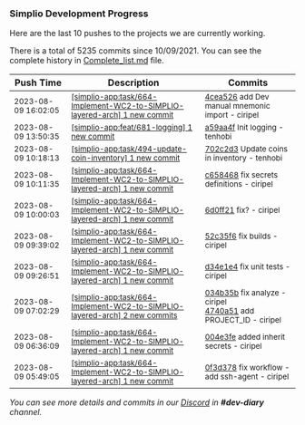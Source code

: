 
### Simplio Development Progress

Here are the last 10 pushes to the projects we are currently working.

There is a total of 5235 commits since 10/09/2021. You can see the complete history in
 [Complete_list.md](Complete_list.md) file.

| Push Time | Description | Commits |
| --- | --- | --- |
| <sub>2023-08-09 16:02:05</sub> | <sub>[[simplio-app:task/664-Implement-WC2-to-SIMPLIO-layered-arch] 1 new commit](https://github.com/SimplioOfficial/simplio-app/commit/4cea5268976b3b79b09c3e7ae69f3fc6ea0849f7)</sub> | <sub>[4cea526](https://github.com/SimplioOfficial/simplio-app/commit/4cea5268976b3b79b09c3e7ae69f3fc6ea0849f7) add Dev manual mnemonic import - ciripel</sub> |
| <sub>2023-08-09 13:50:35</sub> | <sub>[[simplio-app:feat/681-logging] 1 new commit](https://github.com/SimplioOfficial/simplio-app/commit/a59aa4f30789f0c1b40eb7f643eea10677e61efb)</sub> | <sub>[a59aa4f](https://github.com/SimplioOfficial/simplio-app/commit/a59aa4f30789f0c1b40eb7f643eea10677e61efb) Init logging - tenhobi</sub> |
| <sub>2023-08-09 10:18:13</sub> | <sub>[[simplio-app:task/494-update-coin-inventory] 1 new commit](https://github.com/SimplioOfficial/simplio-app/commit/702c2d3fb7f671061008fd84619379b0aaa202e3)</sub> | <sub>[702c2d3](https://github.com/SimplioOfficial/simplio-app/commit/702c2d3fb7f671061008fd84619379b0aaa202e3) Update coins in inventory - tenhobi</sub> |
| <sub>2023-08-09 10:11:35</sub> | <sub>[[simplio-app:task/664-Implement-WC2-to-SIMPLIO-layered-arch] 1 new commit](https://github.com/SimplioOfficial/simplio-app/commit/c658468fefec9b6d8a79343af27de8f9d6d7312c)</sub> | <sub>[c658468](https://github.com/SimplioOfficial/simplio-app/commit/c658468fefec9b6d8a79343af27de8f9d6d7312c) fix secrets definitions - ciripel</sub> |
| <sub>2023-08-09 10:00:03</sub> | <sub>[[simplio-app:task/664-Implement-WC2-to-SIMPLIO-layered-arch] 1 new commit](https://github.com/SimplioOfficial/simplio-app/commit/6d0ff215d040289641171a6c0b712558b37f1a82)</sub> | <sub>[6d0ff21](https://github.com/SimplioOfficial/simplio-app/commit/6d0ff215d040289641171a6c0b712558b37f1a82) fix? - ciripel</sub> |
| <sub>2023-08-09 09:39:02</sub> | <sub>[[simplio-app:task/664-Implement-WC2-to-SIMPLIO-layered-arch] 1 new commit](https://github.com/SimplioOfficial/simplio-app/commit/52c35f63a4b730a64b163f80f4e52fbab3d55a90)</sub> | <sub>[52c35f6](https://github.com/SimplioOfficial/simplio-app/commit/52c35f63a4b730a64b163f80f4e52fbab3d55a90) fix builds - ciripel</sub> |
| <sub>2023-08-09 09:26:51</sub> | <sub>[[simplio-app:task/664-Implement-WC2-to-SIMPLIO-layered-arch] 1 new commit](https://github.com/SimplioOfficial/simplio-app/commit/d34e1e4ee27c4b0ed2982c25a9e74c52a4cf4d9e)</sub> | <sub>[d34e1e4](https://github.com/SimplioOfficial/simplio-app/commit/d34e1e4ee27c4b0ed2982c25a9e74c52a4cf4d9e) fix unit tests - ciripel</sub> |
| <sub>2023-08-09 07:02:29</sub> | <sub>[[simplio-app:task/664-Implement-WC2-to-SIMPLIO-layered-arch] 2 new commits](https://github.com/SimplioOfficial/simplio-app/compare/004e3fe8dc77...4740a511c08e)</sub> | <sub>[034b35b](https://github.com/SimplioOfficial/simplio-app/commit/034b35b029453c953a0c710953c0604ec3e9e9ed) fix analyze - ciripel<br>[4740a51](https://github.com/SimplioOfficial/simplio-app/commit/4740a511c08e538be087e99c6356250999a3038a) add PROJECT_ID - ciripel</sub> |
| <sub>2023-08-09 06:36:09</sub> | <sub>[[simplio-app:task/664-Implement-WC2-to-SIMPLIO-layered-arch] 1 new commit](https://github.com/SimplioOfficial/simplio-app/commit/004e3fe8dc77964125261828f3ae7be40005cf94)</sub> | <sub>[004e3fe](https://github.com/SimplioOfficial/simplio-app/commit/004e3fe8dc77964125261828f3ae7be40005cf94) added inherit secrets - ciripel</sub> |
| <sub>2023-08-09 05:49:05</sub> | <sub>[[simplio-app:task/664-Implement-WC2-to-SIMPLIO-layered-arch] 1 new commit](https://github.com/SimplioOfficial/simplio-app/commit/0f3d378d88188902ce11371299c303f6fca8d195)</sub> | <sub>[0f3d378](https://github.com/SimplioOfficial/simplio-app/commit/0f3d378d88188902ce11371299c303f6fca8d195) fix workflow - add ssh-agent - ciripel</sub> |

_You can see more details and commits in our [Discord](https://discord.gg/aKhjuwZmdP) in **#dev-diary** channel._
